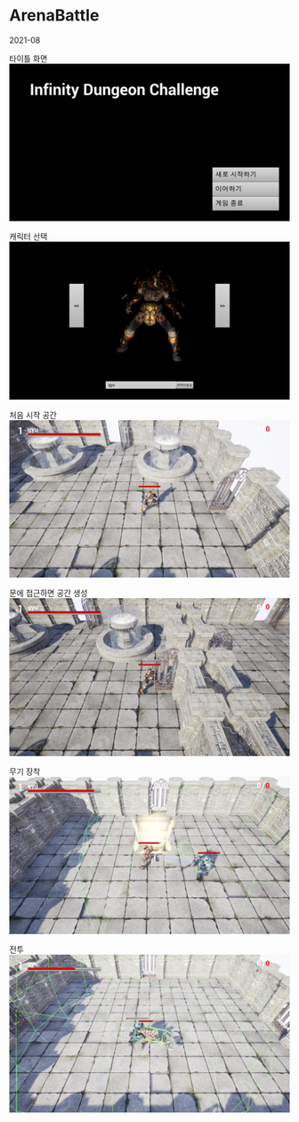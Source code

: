 # ArenaBattle
2021-08

타이틀 화면
![title](./image/title.png)

캐릭터 선택
![title2](./image/title2.png)

처음 시작 공간
![1](./image/1.png)

문에 접근하면 공간 생성
![2](./image/2.png)

무기 장착
![3](./image/3.png)

전투
![4](./image/4.png)
